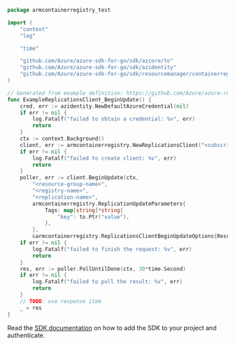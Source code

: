 ```go
package armcontainerregistry_test

import (
	"context"
	"log"

	"time"

	"github.com/Azure/azure-sdk-for-go/sdk/azcore/to"
	"github.com/Azure/azure-sdk-for-go/sdk/azidentity"
	"github.com/Azure/azure-sdk-for-go/sdk/resourcemanager/containerregistry/armcontainerregistry"
)

// Generated from example definition: https://github.com/Azure/azure-rest-api-specs/tree/main/specification/containerregistry/resource-manager/Microsoft.ContainerRegistry/preview/2021-12-01-preview/examples/ReplicationUpdate.json
func ExampleReplicationsClient_BeginUpdate() {
	cred, err := azidentity.NewDefaultAzureCredential(nil)
	if err != nil {
		log.Fatalf("failed to obtain a credential: %v", err)
		return
	}
	ctx := context.Background()
	client, err := armcontainerregistry.NewReplicationsClient("<subscription-id>", cred, nil)
	if err != nil {
		log.Fatalf("failed to create client: %v", err)
		return
	}
	poller, err := client.BeginUpdate(ctx,
		"<resource-group-name>",
		"<registry-name>",
		"<replication-name>",
		armcontainerregistry.ReplicationUpdateParameters{
			Tags: map[string]*string{
				"key": to.Ptr("value"),
			},
		},
		&armcontainerregistry.ReplicationsClientBeginUpdateOptions{ResumeToken: ""})
	if err != nil {
		log.Fatalf("failed to finish the request: %v", err)
		return
	}
	res, err := poller.PollUntilDone(ctx, 30*time.Second)
	if err != nil {
		log.Fatalf("failed to pull the result: %v", err)
		return
	}
	// TODO: use response item
	_ = res
}
```

Read the [SDK documentation](https://github.com/Azure/azure-sdk-for-go/blob/sdk%2Fresourcemanager%2Fcontainerregistry%2Farmcontainerregistry%2Fv0.5.0/sdk/resourcemanager/containerregistry/armcontainerregistry/README.md) on how to add the SDK to your project and authenticate.
